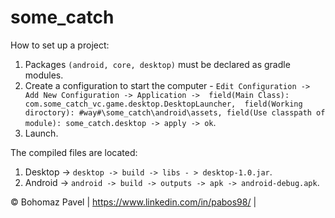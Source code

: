 # some_catch

How to set up a project:
1. Packages `(android, core, desktop)` must be declared as gradle modules.
2. Create a configuration to start the computer - `Edit Configuration -> Add New Configuration -> Application -> 
field(Main Class): com.some_catch_vc.game.desktop.DesktopLauncher, 
field(Working diroctory): #way#\some_catch\android\assets,
field(Use classpath of module): some_catch.desktop -> apply -> ok`.
3. Launch.

The compiled files are located:
1. Desktop -> `desktop -> build -> libs - > desktop-1.0.jar`.
2. Android ->  `android -> build -> outputs -> apk -> android-debug.apk`.

© Bohomaz Pavel | https://www.linkedin.com/in/pabos98/ |